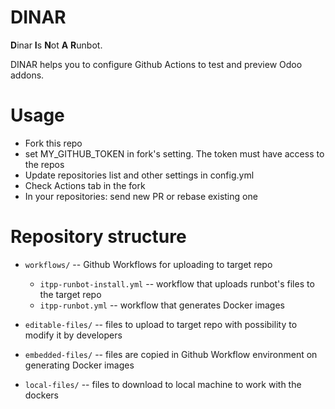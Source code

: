 # DINAR

**D**inar **I**s **N**ot **A** **R**unbot.

DINAR helps you to configure Github Actions to test and preview Odoo addons.

# Usage

* Fork this repo
* set MY_GITHUB_TOKEN in fork's setting. The token must have access to the repos
* Update repositories list and other settings in config.yml
* Check Actions tab in the fork
* In your repositories: send new PR or rebase existing one

# Repository structure

* ``workflows/`` -- Github Workflows for uploading to target repo

   * ``itpp-runbot-install.yml`` -- workflow that uploads runbot's files to the target repo
   * ``itpp-runbot.yml`` -- workflow that generates Docker images

* ``editable-files/`` -- files to upload to target repo with possibility to modify it by developers
* ``embedded-files/`` -- files are copied in Github Workflow environment on generating Docker images
* ``local-files/`` -- files to download to local machine to work with the dockers
